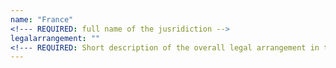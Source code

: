 ```yaml
---
name: "France" 
<!--- REQUIRED: full name of the jusridiction -->
legalarrangement: ""
<!--- REQUIRED: Short description of the overall legal arrangement in the member states = no more than 400 characters -->
---
```

